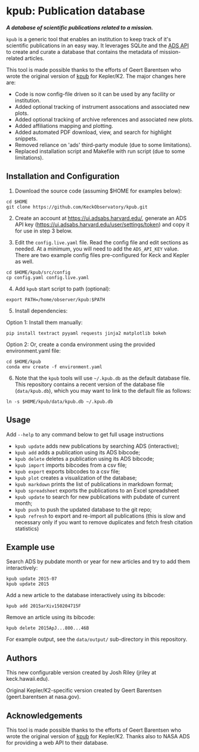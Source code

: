 # kpub: Publication database

***A database of scientific publications related to a mission.***

`kpub` is a generic tool that enables an institution to keep track of it's scientific publications in an easy way. It leverages SQLite and the [ADS API](https://github.com/adsabs/adsabs-dev-api) to create and curate a database that contains the metadata of mission-related articles.

This tool is made possible thanks to the efforts of Geert Barentsen who wrote the original version of [kpub](https://github.com/KeplerGO/kpub) for Kepler/K2.  The major changes here are:

- Code is now config-file driven so it can be used by any facility or institution.
- Added optional tracking of instrument assocations and associated new plots.
- Added optional tracking of archive references and associated new plots.
- Added affiliations mapping and plotting.
- Added automated PDF download, view, and search for highlight snippets.
- Removed reliance on 'ads' third-party module (due to some limitations).
- Replaced installation script and Makefile with run script (due to some limitations).


## Installation and Configuration

1) Download the source code (assuming $HOME for examples below):
```
cd $HOME
git clone https://github.com/KeckObservatory/kpub.git
```

2) Create an account at https://ui.adsabs.harvard.edu/, generate an ADS API key (https://ui.adsabs.harvard.edu/user/settings/token) and copy it for use in step 3 below.

3) Edit the `config.live.yaml` file.  Read the config file and edit sections as needed.  At a minimum, you will need to add the `ADS_API_KEY` value.  There are two example config files pre-configured for Keck and Kepler as well.
```
cd $HOME/kpub/src/config
cp config.yaml config.live.yaml
```

4) Add `kpub` start script to path (optional):
```
export PATH=/home/observer/kpub:$PATH
```

5) Install dependencies:

Option 1: Install them manually:
```
pip install textract pyyaml requests jinja2 matplotlib bokeh
```

Option 2: Or, create a conda environment using the provided environment.yaml file:
```
cd $HOME/kpub
conda env create -f environment.yaml
````

6) Note that the `kpub` tools will use `~/.kpub.db` as the default database file. This repository contains a recent version of the database file (`data/kpub.db`), which you may want to link to the default file as follows:
```
ln -s $HOME/kpub/data/kpub.db ~/.kpub.db
```


## Usage
Add `--help` to any command below to get full usage instructions

* `kpub update` adds new publications by searching ADS (interactive);
* `kpub add` adds a publication using its ADS bibcode;
* `kpub delete` deletes a publication using its ADS bibcode;
* `kpub import` imports bibcodes from a csv file;
* `kpub export` exports bibcodes to a csv file;
* `kpub plot` creates a visualization of the database;
* `kpub markdown` prints the list of publications in markdown format;
* `kpub spreadsheet` exports the publications to an Excel spreadsheet
* `kpub update` to search for new publications with pubdate of current month;
* `kpub push` to push the updated database to the git repo;
* `kpub refresh` to export and re-import all publications (this is slow and necessary only if you want to remove duplicates and fetch fresh citation statistics)


## Example use

Search ADS by pubdate month or year for new articles and try to add them interactively:
```
kpub update 2015-07
kpub update 2015
```

Add a new article to the database interactively using its bibcode:
```
kpub add 2015arXiv150204715F
```

Remove an article using its bibcode:
```
kpub delete 2015ApJ...800...46B
```

For example output, see the `data/output/` sub-directory in this repository.


## Authors
This new configurable version created by Josh Riley (jriley at keck.hawaii.edu).

Original Kepler/K2-specific version created by Geert Barentsen (geert.barentsen at nasa.gov).



## Acknowledgements
This tool is made possible thanks to the efforts of Geert Barentsen who wrote the original version of [kpub](https://github.com/KeplerGO/kpub) for Kepler/K2.  Thanks also to NASA ADS for providing a web API to their database.

